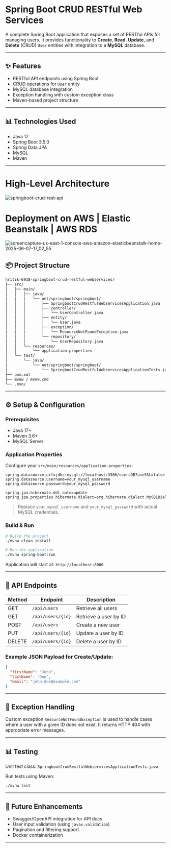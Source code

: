 # Spring Boot CRUD RESTful Web Services

A complete Spring Boot application that exposes a set of RESTful APIs for managing users. It provides functionality to **Create**, **Read**, **Update**, and **Delete** (CRUD) `User` entities with integration to a **MySQL** database.

---

## ✨ Features

* RESTful API endpoints using Spring Boot
* CRUD operations for `User` entity
* MySQL database integration
* Exception handling with custom exception class
* Maven-based project structure

---

## 📊 Technologies Used

* Java 17
* Spring Boot 3.5.0
* Spring Data JPA
* MySQL
* Maven

---

# High-Level Architecture

![springboot-crud-rest-api](https://github.com/user-attachments/assets/3710b808-bde0-47a4-87bc-55781d03d26f)

# Deployment on AWS | Elastic Beanstalk | AWS RDS

![screencapture-us-east-1-console-aws-amazon-elasticbeanstalk-home-2025-06-07-17_02_55](https://github.com/user-attachments/assets/914bcbac-cd8a-44d0-9fe3-ef42ada28c2d)

## 📦 Project Structure

```bash
hritik-6918-springboot-crud-restful-webservices/
├── src/
│   ├── main/
│   │   ├── java/
│   │   │   └── net/springboot/springboot/
│   │   │       ├── SpringbootCrudRestfulWebservicesApplication.java
│   │   │       ├── controller/
│   │   │       │   └── UserController.java
│   │   │       ├── entity/
│   │   │       │   └── User.java
│   │   │       ├── exception/
│   │   │       │   └── ResourceNotFoundException.java
│   │   │       └── repository/
│   │   │           └── UserRepository.java
│   │   └── resources/
│   │       └── application.properties
│   └── test/
│       └── java/
│           └── net/springboot/springboot/
│               └── SpringbootCrudRestfulWebservicesApplicationTests.java
├── pom.xml
├── mvnw / mvnw.cmd
└── .mvn/
```

---

## ⚙️ Setup & Configuration

### Prerequisites

* Java 17+
* Maven 3.6+
* MySQL Server

### Application Properties

Configure your `src/main/resources/application.properties`:

```properties
spring.datasource.url=jdbc:mysql://localhost:3306/usersDB?useSSL=false
spring.datasource.username=your_mysql_username
spring.datasource.password=your_mysql_password

spring.jpa.hibernate.ddl-auto=update
spring.jpa.properties.hibernate.dialect=org.hibernate.dialect.MySQLDialect
```

> Replace `your_mysql_username` and `your_mysql_password` with actual MySQL credentials.

### Build & Run

```bash
# Build the project
./mvnw clean install

# Run the application
./mvnw spring-boot:run
```

Application will start at: `http://localhost:8080`

---

## 🔧 API Endpoints

| Method | Endpoint          | Description           |
| ------ | ----------------- | --------------------- |
| GET    | `/api/users`      | Retrieve all users    |
| GET    | `/api/users/{id}` | Retrieve a user by ID |
| POST   | `/api/users`      | Create a new user     |
| PUT    | `/api/users/{id}` | Update a user by ID   |
| DELETE | `/api/users/{id}` | Delete a user by ID   |

### Example JSON Payload for Create/Update:

```json
{
  "firstName": "John",
  "lastName": "Doe",
  "email": "john.doe@example.com"
}
```

---

## 🚫 Exception Handling

Custom exception `ResourceNotFoundException` is used to handle cases where a user with a given ID does not exist. It returns HTTP 404 with appropriate error messages.

---

## 📊 Testing

Unit test class: `SpringbootCrudRestfulWebservicesApplicationTests.java`

Run tests using Maven:

```bash
./mvnw test
```

---

## 🚀 Future Enhancements

* Swagger/OpenAPI integration for API docs
* User input validation (using `javax.validation`)
* Pagination and filtering support
* Docker containerization

---
